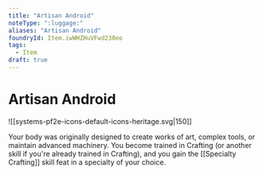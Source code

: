 ```yaml
---
title: "Artisan Android"
noteType: ":luggage:"
aliases: "Artisan Android"
foundryId: Item.iwWHZHuVFwd230eo
tags:
  - Item
draft: true
---
```


# Artisan Android
![[systems-pf2e-icons-default-icons-heritage.svg|150]]

Your body was originally designed to create works of art, complex tools, or maintain advanced machinery. You become trained in Crafting (or another skill if you're already trained in Crafting), and you gain the [[Specialty Crafting]] skill feat in a specialty of your choice.

